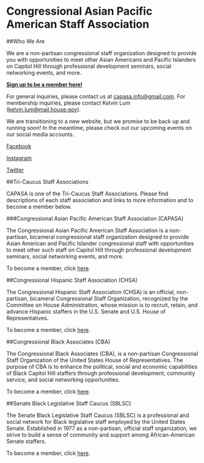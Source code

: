 # Congressional Asian Pacific American Staff Association


##Who We Are

We are a non-partisan congressional staff organization designed to provide you with opportunities to meet other Asian Americans and Pacific Islanders on Capitol Hill through professional development seminars, social networking events, and more.

[**Sign up to be a member here!**](https://form.jotform.com/72825217993163)

For general inquiries, please contact us at capasa.info@gmail.com. For membership inquiries, please contact Kelvin Lum (kelvin.lum@mail.house.gov).


We are transitioning to a new website, but we promise to be back up and running soon! In the meantime, please check out our upcoming events on our social media accounts. 

[Facebook](https://www.facebook.com/CongressionalAPAStaff/)

[Instagram](https://www.instagram.com/capasa_dc/)

[Twitter](https://twitter.com/capasadc)


##Tri-Caucus Staff Associations

CAPASA is one of the Tri-Caucus Staff Associations. Please find descriptions of each staff association and links to more information and to become a member below.

###Congressional Asian Pacific American Staff Association (CAPASA)

The Congressional Asian Pacific American Staff Association is a non-partisan, bicameral congressional staff organization designed to provide Asian American and Pacific Islander congressional staff with opportunities to meet other such staff on Capitol Hill through professional development seminars, social networking events, and more.

To become a member, click [here](https://form.jotform.com/72825217993163).

##Congressional Hispanic Staff Association (CHSA)

The Congressional Hispanic Staff Association (CHSA) is an official, non-partisan, bicameral Congressional Staff Organization, recognized by the Committee on House Administration, whose mission is to recruit, retain, and advance Hispanic staffers in the U.S. Senate and U.S. House of Representatives. ​

To become a member, click [here](https://www.chsadc.org/membership.html).

##Congressional Black Associates (CBA)

The Congressional Black Associates (CBA), is a non-partisan Congressional Staff Organization of the United States House of Representatives. The purpose of CBA is to enhance the political, social and economic capabilities of Black Capitol Hill staffers  through professional development, community service, and social networking opportunities.

To become a member, click [here](http://www.congressionalblackassociates.com/joincba).

##Senate Black Legislative Staff Caucus (SBLSC)

The Senate Black Legislative Staff Caucus (SBLSC) is a professional and social network for Black legislative staff employed by the United States Senate. Established in 1977 as a non-partisan, official staff organization, we strive to build a sense of community and support among African-American Senate staffers.

To become a member, click [here](http://sblsc77.wixsite.com/sblsc).
